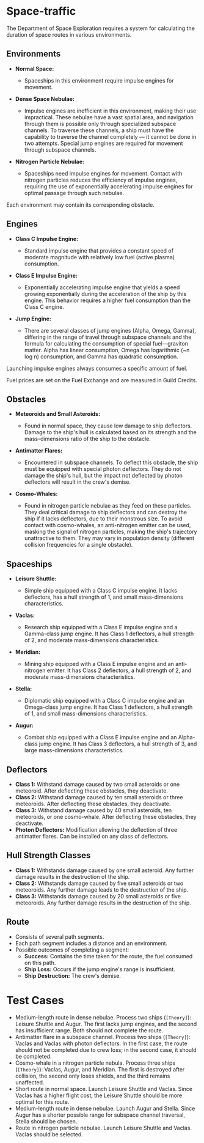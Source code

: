 # Space-traffic
The Department of Space Exploration requires a system for calculating the duration of space routes in various environments.

## Environments

- **Normal Space:**
  - Spaceships in this environment require impulse engines for movement.

- **Dense Space Nebulae:**
  - Impulse engines are inefficient in this environment, making their use impractical. These nebulae have a vast spatial area, and navigation through them is possible only through specialized subspace channels. To traverse these channels, a ship must have the capability to traverse the channel completely — it cannot be done in two attempts. Special jump engines are required for movement through subspace channels.

- **Nitrogen Particle Nebulae:**
  - Spaceships need impulse engines for movement. Contact with nitrogen particles reduces the efficiency of impulse engines, requiring the use of exponentially accelerating impulse engines for optimal passage through such nebulae.

Each environment may contain its corresponding obstacle.

## Engines

- **Class C Impulse Engine:**
  - Standard impulse engine that provides a constant speed of moderate magnitude with relatively low fuel (active plasma) consumption.

- **Class E Impulse Engine:**
  - Exponentially accelerating impulse engine that yields a speed growing exponentially during the acceleration of the ship by this engine. This behavior requires a higher fuel consumption than the Class C engine.

- **Jump Engine:**
  - There are several classes of jump engines (Alpha, Omega, Gamma), differing in the range of travel through subspace channels and the formula for calculating the consumption of special fuel—graviton matter. Alpha has linear consumption, Omega has logarithmic (~n log n) consumption, and Gamma has quadratic consumption.

Launching impulse engines always consumes a specific amount of fuel.

Fuel prices are set on the Fuel Exchange and are measured in Guild Credits.

## Obstacles

- **Meteoroids and Small Asteroids:**
  - Found in normal space, they cause low damage to ship deflectors. Damage to the ship's hull is calculated based on its strength and the mass-dimensions ratio of the ship to the obstacle.

- **Antimatter Flares:**
  - Encountered in subspace channels. To deflect this obstacle, the ship must be equipped with special photon deflectors. They do not damage the ship's hull, but the impact not deflected by photon deflectors will result in the crew's demise.

- **Cosmo-Whales:**
  - Found in nitrogen particle nebulae as they feed on these particles. They deal critical damage to ship deflectors and can destroy the ship if it lacks deflectors, due to their monstrous size. To avoid contact with cosmo-whales, an anti-nitrogen emitter can be used, masking the signal of nitrogen particles, making the ship's trajectory unattractive to them. They may vary in population density (different collision frequencies for a single obstacle).

## Spaceships

- **Leisure Shuttle:**
  - Simple ship equipped with a Class C impulse engine. It lacks deflectors, has a hull strength of 1, and small mass-dimensions characteristics.

- **Vaclas:**
  - Research ship equipped with a Class E impulse engine and a Gamma-class jump engine. It has Class 1 deflectors, a hull strength of 2, and moderate mass-dimensions characteristics.

- **Meridian:**
  - Mining ship equipped with a Class E impulse engine and an anti-nitrogen emitter. It has Class 2 deflectors, a hull strength of 2, and moderate mass-dimensions characteristics.

- **Stella:**
  - Diplomatic ship equipped with a Class C impulse engine and an Omega-class jump engine. It has Class 1 deflectors, a hull strength of 1, and small mass-dimensions characteristics.

- **Augur:**
  - Combat ship equipped with a Class E impulse engine and an Alpha-class jump engine. It has Class 3 deflectors, a hull strength of 3, and large mass-dimensions characteristics.
 
## Deflectors

- **Class 1:**
  Withstand damage caused by two small asteroids or one meteoroid. After deflecting these obstacles, they deactivate.
- **Class 2:**
  Withstand damage caused by ten small asteroids or three meteoroids. After deflecting these obstacles, they deactivate.
- **Class 3:**
  Withstand damage caused by 40 small asteroids, ten meteoroids, or one cosmo-whale. After deflecting these obstacles, they deactivate.
- **Photon Deflectors:**
  Modification allowing the deflection of three antimatter flares. Can be installed on any class of deflectors.

## Hull Strength Classes

- **Class 1:**
  Withstands damage caused by one small asteroid. Any further damage results in the destruction of the ship.
- **Class 2:**
  Withstands damage caused by five small asteroids or two meteoroids. Any further damage leads to the destruction of the ship.
- **Class 3:**
  Withstands damage caused by 20 small asteroids or five meteoroids. Any further damage results in the destruction of the ship.

## Route

- Consists of several path segments.
- Each path segment includes a distance and an environment.
- Possible outcomes of completing a segment:
    - **Success:**
      Contains the time taken for the route, the fuel consumed on this path.
    - **Ship Loss:**
      Occurs if the jump engine's range is insufficient.
    - **Ship Destruction:**
      The crew's demise.

# Test Cases

- Medium-length route in dense nebulae. Process two ships (`[Theory]`): Leisure Shuttle and Augur. The first lacks jump engines, and the second has insufficient range. Both should not complete the route.
- Antimatter flare in a subspace channel. Process two ships (`[Theory]`): Vaclas and Vaclas with photon deflectors. In the first case, the route should not be completed due to crew loss; in the second case, it should be completed.
- Cosmo-whale in a nitrogen particle nebula. Process three ships (`[Theory]`): Vaclas, Augur, and Meridian. The first is destroyed after collision, the second only loses shields, and the third remains unaffected.
- Short route in normal space. Launch Leisure Shuttle and Vaclas. Since Vaclas has a higher flight cost, the Leisure Shuttle should be more optimal for this route.
- Medium-length route in dense nebulae. Launch Augur and Stella. Since Augur has a shorter possible range for subspace channel traversal, Stella should be chosen.
- Route in nitrogen particle nebulae. Launch Leisure Shuttle and Vaclas. Vaclas should be selected.

